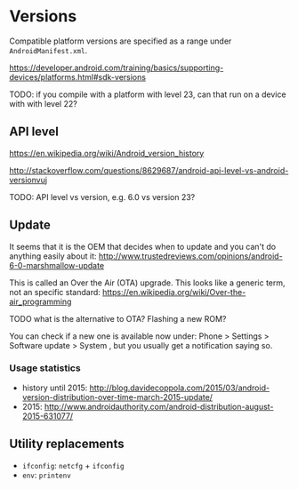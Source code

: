 # Versions

Compatible platform versions are specified as a range under `AndroidManifest.xml`.

<https://developer.android.com/training/basics/supporting-devices/platforms.html#sdk-versions>

TODO: if you compile with a platform with level 23, can that run on a device with with level 22?

## API level

<https://en.wikipedia.org/wiki/Android_version_history>

<http://stackoverflow.com/questions/8629687/android-api-level-vs-android-versionvuj>

TODO: API level vs version, e.g. 6.0 vs version 23?

## Update

It seems that it is the OEM that decides when to update and you can't do anything easily about it: <http://www.trustedreviews.com/opinions/android-6-0-marshmallow-update>

This is called an Over the Air (OTA) upgrade. This looks like a generic term, not an specific standard: <https://en.wikipedia.org/wiki/Over-the-air_programming>

TODO what is the alternative to OTA? Flashing a new ROM?

You can check if a new one is available now under: Phone > Settings > Software update > System , but you usually get a notification saying so.

### Usage statistics

- history until 2015: <http://blog.davidecoppola.com/2015/03/android-version-distribution-over-time-march-2015-update/>
- 2015: <http://www.androidauthority.com/android-distribution-august-2015-631077/>

## Utility replacements

- `ifconfig`: `netcfg` + `ifconfig`
- `env`: `printenv`
